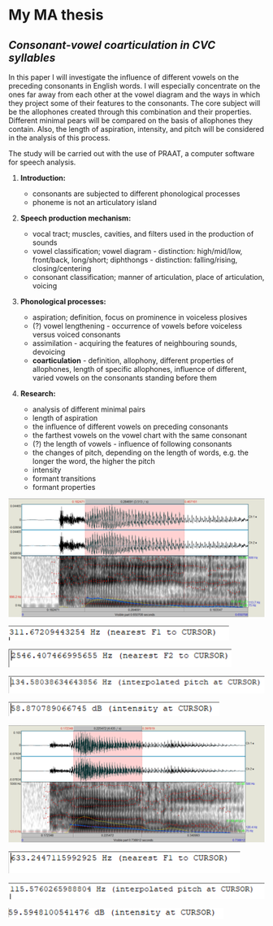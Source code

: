 # My MA thesis
## _Consonant-vowel coarticulation in CVC syllables_

In this paper I will investigate the influence of different vowels on the preceding consonants in English words.
I will especially concentrate on the ones far away from each other at the vowel diagram and the ways in which they project some of their features to the consonants.
The core subject will be the allophones created through this combination and their properties.
Different minimal pears will be compared on the basis of allophones they contain.
Also, the length of aspiration, intensity, and pitch will be considered in the analysis of this process.


The study will be carried out with the use of PRAAT, a computer software for speech analysis.


 1. **Introduction:**
    * consonants are subjected to different phonological processes
    * phoneme is not an articulatory island

 2. **Speech production mechanism:**
    * vocal tract; muscles, cavities, and filters used in the production of sounds
    * vowel classification; vowel diagram - distinction: high/mid/low, front/back, long/short; diphthongs - distinction: falling/rising, closing/centering
    * consonant classification; manner of articulation, place of articulation, voicing

 3. **Phonological processes:**
    * aspiration; definition, focus on prominence in voiceless plosives
    * (?) vowel lengthening - occurrence of vowels before voiceless versus voiced consonants
    * assimilation - acquiring the features of neighbouring sounds, devoicing
    * **coarticulation** - definition, allophony, different properties of allophones, length of specific allophones, influence of different, varied vowels on the consonants standing before them

 4. **Research:**
    * analysis of different minimal pairs
    * length of aspiration
    * the influence of different vowels on preceding consonants
    * the farthest vowels on the vowel chart with the same consonant
    * (?) the length of vowels - influence of following consonants
    * the changes of pitch, depending on the length of words, e.g. the longer the word, the higher the pitch
    * intensity
    * formant transitions
    * formant properties

   ![alt text](https://raw.githubusercontent.com/kingastraszkiewicz/Project-Sentiment-Analysis/master/2019-06-11_17h01_05.png)
   
   ![alt text](https://raw.githubusercontent.com/kingastraszkiewicz/Project-Sentiment-Analysis/master/2019-06-11_17h03_52.png)
   
   ![alt text](https://raw.githubusercontent.com/kingastraszkiewicz/Project-Sentiment-Analysis/master/2019-06-11_17h05_28.png)
   
   ![alt text](https://raw.githubusercontent.com/kingastraszkiewicz/Project-Sentiment-Analysis/master/2019-06-11_17h06_22.png)
   
   ![alt text](https://raw.githubusercontent.com/kingastraszkiewicz/Project-Sentiment-Analysis/master/2019-06-11_17h11_16.png)
   
   ![alt text](https://raw.githubusercontent.com/kingastraszkiewicz/Project-Sentiment-Analysis/master/2019-06-11_16h43_25.png)
   
   ![alt text](https://raw.githubusercontent.com/kingastraszkiewicz/Project-Sentiment-Analysis/master/2019-06-11_16h46_35.png)
   
   ![alt text](https://raw.githubusercontent.com/kingastraszkiewicz/Project-Sentiment-Analysis/master/2019-06-11_16h47_11.png)
   
   ![alt text](https://raw.githubusercontent.com/kingastraszkiewicz/Project-Sentiment-Analysis/master/2019-06-11_16h47_50.png)
